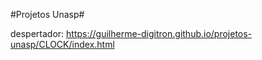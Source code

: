 #Projetos Unasp#

despertador:
https://guilherme-digitron.github.io/projetos-unasp/CLOCK/index.html
